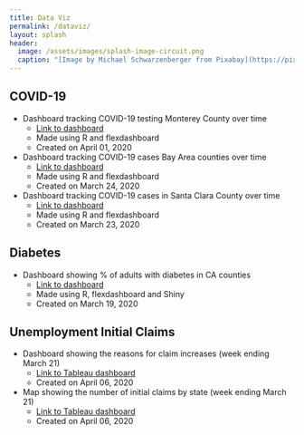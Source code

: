 ```yaml
---
title: Data Viz
permalink: /dataviz/
layout: splash
header:
  image: /assets/images/splash-image-circuit.png
  caption: "[Image by Michael Schwarzenberger from Pixabay](https://pixabay.com/users/blickpixel-52945/?utm_source=link-attribution&amp;utm_medium=referral&amp;utm_campaign=image&amp;utm_content=453758)"
---
```


## COVID-19
* Dashboard tracking COVID-19 testing Monterey County over time
     - [Link to dashboard](covid19_mry.html)
     - Made using R and flexdashboard
     - Created on April 01, 2020
* Dashboard tracking COVID-19 cases Bay Area counties over time
     - [Link to dashboard](covid19_bayarea.html)
     - Made using R and flexdashboard
     - Created on March 24, 2020
* Dashboard tracking COVID-19 cases in Santa Clara County over time
     - [Link to dashboard](covid19_scc.html)
     - Made using R and flexdashboard
     - Created on March 23, 2020

## Diabetes
* Dashboard showing % of adults with diabetes in CA counties
     - [Link to dashboard](https://jackjlee.shinyapps.io/ca_counties_diabetes/)
     - Made using R, flexdashboard and Shiny
     - Created on March 19, 2020

## Unemployment Initial Claims
* Dashboard showing the reasons for claim increases (week ending March 21)
  - [Link to Tableau dashboard](https://public.tableau.com/profile/jackjleescience#!/vizhome/ReasonsUnemploymentInitialClaims-March21/StateCommentsDash)
  - Created on April 06, 2020
* Map showing the number of initial claims by state (week ending March 21)
  - [Link to Tableau dashboard](https://public.tableau.com/profile/jackjleescience#!/vizhome/MapofUnemploymentInitialClaims-March21/MapDash)
  - Created on April 06, 2020
